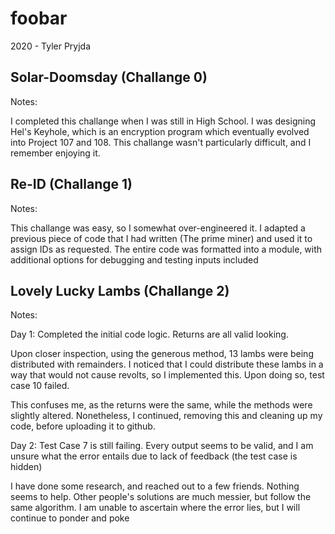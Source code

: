 # foobar
2020 - Tyler Pryjda

## Solar-Doomsday (Challange 0)
Notes:

I completed this challange when I was still in High School. I was designing Hel's Keyhole, which
is an encryption program which eventually evolved into Project 107 and 108. This challange
wasn't particularly difficult, and I remember enjoying it.

## Re-ID (Challange 1)
Notes:

This challange was easy, so I somewhat over-engineered it. I adapted a previous piece of code
that I had written (The prime miner) and used it to assign IDs as requested. The entire code was
formatted into a module, with additional options for debugging and testing inputs included

## Lovely Lucky Lambs (Challange 2)
Notes:

Day 1: Completed the initial code logic. Returns are all valid looking.

Upon closer inspection, using the generous method, 13 lambs were being distributed with remainders.
I noticed that I could distribute these lambs in a way that would not cause revolts, so I implemented this.
Upon doing so, test case 10 failed.

This confuses me, as the returns were the same, while the methods were slightly altered. 
Nonetheless, I continued, removing this and cleaning up my code, before uploading it to github.

Day 2: Test Case 7 is still failing. Every output seems to be valid, and I am unsure what the
error entails due to lack of feedback (the test case is hidden)

I have done some research, and reached out to a few friends. Nothing seems to help. Other people's
solutions are much messier, but follow the same algorithm. I am unable to ascertain where the error
lies, but I will continue to ponder and poke